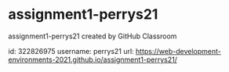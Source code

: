 # assignment1-perrys21
assignment1-perrys21 created by GitHub Classroom

id: 322826975
username: perrys21
url: https://web-development-environments-2021.github.io/assignment1-perrys21/
